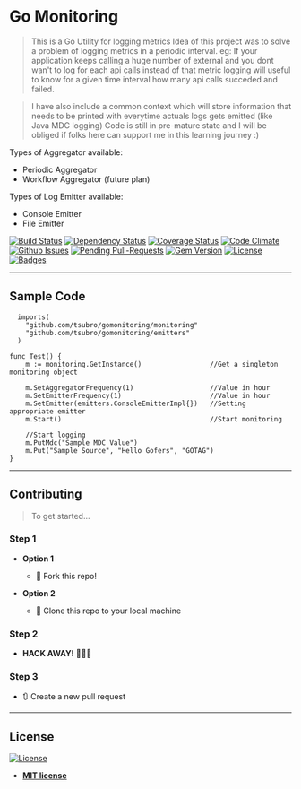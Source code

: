 # Go Monitoring


> This is a Go Utility for logging metrics
> Idea of this project was to solve a problem of logging metrics in a periodic interval. eg: If your application keeps calling a huge number of external and you dont wan't to log for each api calls instead of that metric logging will useful to know for a given time interval how many api calls succeded and failed.

> I have also include a common context which will store information that needs to be printed with everytime actuals logs gets emitted (like Java MDC logging)
> Code is still in pre-mature state and I will be obliged if folks here can support me in this learning journey :)

Types of Aggregator available:
* Periodic Aggregator
* Workflow Aggregator (future plan)

Types of Log Emitter available:
* Console Emitter
* File Emitter


[![Build Status](http://img.shields.io/travis/badges/badgerbadgerbadger.svg?style=flat-square)](https://travis-ci.org/badges/badgerbadgerbadger) 
[![Dependency Status](http://img.shields.io/gemnasium/badges/badgerbadgerbadger.svg?style=flat-square)](https://gemnasium.com/badges/badgerbadgerbadger) 
[![Coverage Status](http://img.shields.io/coveralls/badges/badgerbadgerbadger.svg?style=flat-square)](https://coveralls.io/r/badges/badgerbadgerbadger) 
[![Code Climate](http://img.shields.io/codeclimate/github/badges/badgerbadgerbadger.svg?style=flat-square)](https://codeclimate.com/github/badges/badgerbadgerbadger) 
[![Github Issues](http://githubbadges.herokuapp.com/badges/badgerbadgerbadger/issues.svg?style=flat-square)](https://github.com/badges/badgerbadgerbadger/issues) 
[![Pending Pull-Requests](http://githubbadges.herokuapp.com/badges/badgerbadgerbadger/pulls.svg?style=flat-square)](https://github.com/badges/badgerbadgerbadger/pulls) 
[![Gem Version](http://img.shields.io/gem/v/badgerbadgerbadger.svg?style=flat-square)](https://rubygems.org/gems/badgerbadgerbadger) 
[![License](http://img.shields.io/:license-mit-blue.svg?style=flat-square)](http://badges.mit-license.org) 
[![Badges](http://img.shields.io/:badges-9/9-ff6799.svg?style=flat-square)](https://github.com/badges/badgerbadgerbadger)

---
## Sample Code
```
  imports(
    "github.com/tsubro/gomonitoring/monitoring"
    "github.com/tsubro/gomonitoring/emitters"
  )
```

```
func Test() {
	m := monitoring.GetInstance()                 //Get a singleton monitoring object

	m.SetAggregatorFrequency(1)                   //Value in hour
	m.SetEmitterFrequency(1)                      //Value in hour
	m.SetEmitter(emitters.ConsoleEmitterImpl{})   //Setting appropriate emitter
	m.Start()                                     //Start monitoring
	
	//Start logging
	m.PutMdc("Sample MDC Value")
	m.Put("Sample Source", "Hello Gofers", "GOTAG")
}
```
---

## Contributing

> To get started...

### Step 1

- **Option 1**
    - 🍴 Fork this repo!

- **Option 2**
    - 👯 Clone this repo to your local machine 

### Step 2

- **HACK AWAY!** 🔨🔨🔨

### Step 3

- 🔃 Create a new pull request 
---

## License

[![License](http://img.shields.io/:license-mit-blue.svg?style=flat-square)](http://badges.mit-license.org)

- **[MIT license](http://opensource.org/licenses/mit-license.php)**
